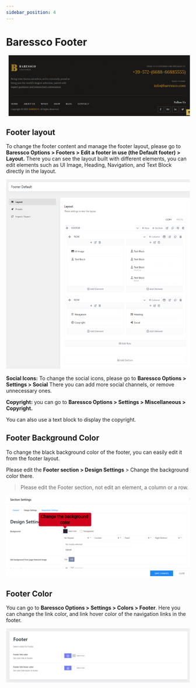 ```yaml
---
sidebar_position: 4
---
```

# Baressco Footer

![baressco-footer.png](./img/baressco-footer.png)

## Footer layout

To change the footer content and manage the footer layout, please go to **Baressco Options > Footers > Edit a footer in use (the Default footer) > Layout.**
There you can see the layout built with different elements, you can edit elements such as UI Image, Heading, Navigation, and Text Block directly in the layout. 

![baressco-footer-layout.png](./img/baressco-footer-layout.png)

**Social Icons:** To change the social icons, please go to **Baressco Options > Settings > Social** There you can add more social channels, or remove unnecessary ones.

**Copyright:** you can go to **Baressco Options > Settings > Miscellaneous > Copyright.**

You can also use a text block to display the copyright.

## Footer Background Color

To change the black background color of the footer, you can easily edit it from the footer layout. 

Please edit the **Footer section > Design Settings** > Change the background color there. 

> Please edit the Footer section, not edit an element, a column or a row. 

![hotel-footer-bg-color.png](./img/hotel-footer-bg-color.png)

## Footer Color

You can go to **Baressco Options > Settings > Colors > Footer**. Here you can change the link color, and link hover color of the navigation links in the footer. 

![hotel-footer-color-options.png](./img/hotel-footer-color-options.png)